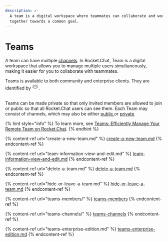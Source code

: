 ```yaml
---
description: >-
  A team is a digital workspace where teammates can collaborate and work
  together towards a common goal.
---
```


# Teams

A  team can have multiple [channels](https://docs.rocket.chat/guides/user-guides/rooms/channels). In Rocket.Chat, Team is a digital workspace that allows you to manage multiple users simultaneously, making it easier for you to collaborate with teammates.

Teams is available to both community and enterprise clients. They are identified by ![](<../../../../.gitbook/assets/team (2).png>).&#x20;

\
Teams can be made private so that only invited members are allowed to join or public so that all Rocket.Chat users can see them. Each Team may consist of channels, which may also be either [public ](https://docs.rocket.chat/guides/user-guides/rooms/channels/types-of-channels#public-channels)or [private](https://docs.rocket.chat/guides/user-guides/rooms/channels/types-of-channels#private-channels).&#x20;



{% hint style="info" %}
To learn more, see [Teams: Efficiently Manage Your Remote Team on Rocket.Chat](https://www.rocket.chat/blog/teams).
{% endhint %}

{% content-ref url="create-a-new-team.md" %}
[create-a-new-team.md](create-a-new-team.md)
{% endcontent-ref %}

{% content-ref url="team-information-view-and-edit.md" %}
[team-information-view-and-edit.md](team-information-view-and-edit.md)
{% endcontent-ref %}

{% content-ref url="delete-a-team.md" %}
[delete-a-team.md](delete-a-team.md)
{% endcontent-ref %}

{% content-ref url="hide-or-leave-a-team.md" %}
[hide-or-leave-a-team.md](hide-or-leave-a-team.md)
{% endcontent-ref %}

{% content-ref url="teams-members/" %}
[teams-members](teams-members/)
{% endcontent-ref %}

{% content-ref url="teams-channels/" %}
[teams-channels](teams-channels/)
{% endcontent-ref %}

{% content-ref url="teams-enterprise-edition.md" %}
[teams-enterprise-edition.md](teams-enterprise-edition.md)
{% endcontent-ref %}
